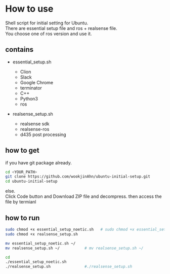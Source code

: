 # How to use

Shell script for initial setting for Ubuntu.  
There are essential setup file and ros + realsense file.  
You choose one of ros version and use it. 


## contains
- essential_setup.sh  
  + Clion    
  + Slack    
  + Google Chrome    
  + terminator    
  + C++    
  + Python3    
  + ros
  
- realsense_setup.sh  
  + realsense sdk    
  + realsense-ros    
  + d435 post processing  

## how to get  
if you have git package already.  

```bash
cd <YOUR_PATH>
git clone https://github.com/wookjinAhn/ubuntu-initial-setup.git
cd ubuntu-initial-setup
```

else.  
Click Code button and Download ZIP file and decompress. 
then access the file by termianl  


## how to run  

```bash
sudo chmod +x essential_setup_noetic.sh   # sudo chmod +x essential_setup_melodic.sh
sudo chmod +x realsense_setup.sh   

mv essential_setup_noetic.sh ~/
mv realsense_setup.sh ~/           # mv realsense_setup.sh ~/

cd
./essential_setup_noetic.sh
./realsense_setup.sh               #./realsense_setup.sh
```
